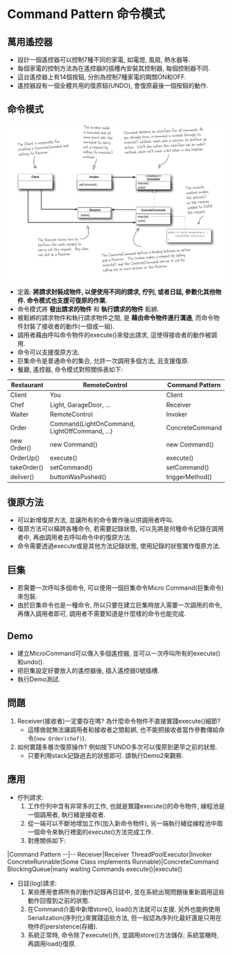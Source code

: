 # Command Pattern 命令模式

## 萬用遙控器
* 設計一個遙控器可以控制7種不同的家電, 如電燈, 風扇, 熱水器等.
* 每個家電的控制方法為在遙控器的插槽內安裝其控制器, 每個控制器不同.
* 這台遙控器上有14個按鈕, 分別為控制7種家電的開關ON和OFF.
* 遙控器設有一個全體共用的復原鈕(UNDO), 會復原最後一個按鈕的動作.

## 命令模式

![Alt text](../resource/command.png "Command Pattern Class Graph")

* 定義: __將請求封裝成物件, 以便使用不同的請求, 佇列, 或者日誌, 參數化其他物件. 命令模式也支援可復原的作業.__
* 命令模式將 __發出請求的物件__ 和 __執行請求的物件__ 鬆綁.
* 被鬆綁的請求物件和執行請求物件之間, 是 __藉由命令物件進行溝通__, 而命令物件封裝了接收者的動作(一個或一組).
* 調用者藉由呼叫命令物件的execute()來發出請求, 這使得接收者的動作被調用.
* 命令可以支援復原方法.
* 巨集命令是普通命令的集合, 允許一次調用多個方法, 且支援復原.
* 餐廳, 遙控器, 命令模式對照關係表如下:

Restaurant|RemoteControl|Command Pattern
--|--|--
Client|You|Client
Chef|Light, GarageDoor, ...|Receiver
Waiter|RemoteControl|Invoker
Order|Command(LightOnCommand, LightOffCommand, ...)|ConcreteCommand
new Order()|new Command()|new Command()
OrderUp()|execute()|execute()
takeOrder()|setCommand()|setCommand()
deliver()|buttonWasPushed()|triggerMethod()

## 復原方法
* 可以新增復原方法, 並讓所有的命令實作後以供調用者呼叫.
* 復原方法可以橫跨各種命令, 若需要記錄狀態, 可以先將是何種命令記錄在調用者中, 再由調用者去呼叫命令中的復原方法.
* 命令需要透過execute或是其他方法記錄狀態, 使用記錄的狀態實作復原方法.

## 巨集
* 若需要一次呼叫多個命令, 可以使用一個巨集命令Micro Command(巨集命令)來包裝.
* 由於巨集命令也是一種命令, 所以只要在建立巨集時放入需要一次調用的命令, 再傳入調用者即可, 調用者不需要知道是什麼樣的命令也能完成. 

## Demo
* 建立MicroCommand可以傳入多個遙控器, 並可以一次呼叫所有的execute()和undo().
* 把巨集設定好要放入的遙控器後, 插入遙控器0號插槽.
* 執行Demo測試.

## 問題
1. Receiver(接收者)一定要存在嗎? 為什麼命令物件不直接實踐execute()細節?
	* 這樣做就無法讓調用者和接收者之間鬆綁, 也不能把接收者當作參數傳給命令(`new Order(chef)`).
1. 如何實踐多層次復原操作? 例如按下UNDO多次可以復原到更早之前的狀態.
	* 只要利用stack記錄過去的狀態即可. 請執行Demo2來觀察.

## 應用
* 佇列請求:
	1. 工作佇列中含有非常多的工作, 也就是實踐execute()的命令物件, 線程池是一個調用者, 執行緒是接收者.
	1. 從一端可以不斷地增加工作(加入新命令物件), 另一端執行緒從線程池中取一個命令來執行裡面的execute()方法完成工作.
	1. 對應關係如下:
	
|Command Pattern
--|--
Receiver|Receiver
ThreadPoolExecutor|Invoker
ConcreteRunnable(Some Class implements Runnable)|ConcreteCommand
BlockingQueue|many waiting Commands
execute()|execute()
	
* 日誌(log)請求:
	1. 某些應用會將所有的動作記錄再日誌中, 並在系統出現問題後重新調用這些動作回復到之前的狀態.
	1. 在Command介面中新增store(), load()方法就可以支援. 另外也能夠使用Serialization(序列化)來實踐這些方法, 但一般認為序列化最好還是只用在物件的persistence(存續).
	1. 系統正常時, 命令除了execute()外, 並調用store()方法儲存; 系統當機時, 再調用load()復原.
	